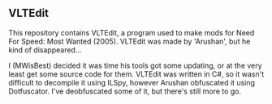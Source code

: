 VLTEdit
-------

This repository contains VLTEdit, a program used to make mods for Need For Speed: Most Wanted (2005).
VLTEdit was made by 'Arushan', but he kind of disappeared...

I (MWisBest) decided it was time his tools got some updating, or at the very least get some source code for them.
VLTEdit was written in C#, so it wasn't difficult to decompile it using ILSpy, however Arushan obfuscated it using Dotfuscator. I've deobfuscated some of it, but there's still more to go.

